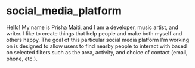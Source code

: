 # social_media_platform

Hello! My name is Prisha Maiti, and I am a developer, music artist, and writer. I like to create things that help people and make both myself and others happy. The goal of this particular social media platform I'm working on is designed to allow users to find nearby people to interact with based on selected filters such as the area, activity, and choice of contact (email, phone, etc.).